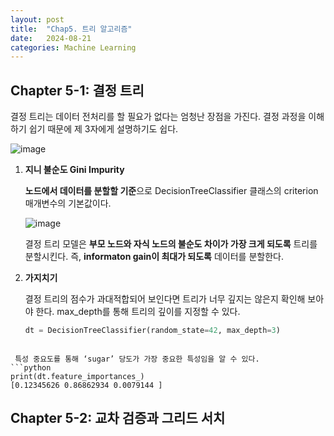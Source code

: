 ```yaml
---
layout: post
title:  "Chap5. 트리 알고리즘"
date:   2024-08-21
categories: Machine Learning
---
```


## Chapter 5-1: 결정 트리

결정 트리는 데이터 전처리를 할 필요가 없다는 엄청난 장점을 가진다. 결정 과정을 이해하기 쉽기 때문에 제 3자에게 설명하기도 쉽다. 

![image](https://github.com/user-attachments/assets/ee67f7f9-cf95-47af-ae21-3ec54d5c8224)

1. **지니 불순도 Gini Impurity**

   **노드에서 데이터를 분할할 기준**으로 DecisionTreeClassifier 클래스의 criterion 매개변수의 기본값이다.

   ![image](https://github.com/user-attachments/assets/ad8e3842-6113-449e-adbe-9f74cf763413)

   결정 트리 모델은 **부모 노드와 자식 노드의 불순도 차이가 가장 크게 되도록** 트리를 분할시킨다. 즉, **informaton gain이 최대가 되도록** 데이터를 분할한다. 

2. **가지치기**

   결정 트리의 점수가 과대적합되어 보인다면 트리가 너무 깊지는 않은지 확인해 보아야 한다. max_depth를 통해 트리의 깊이를 지정할 수 있다.

   ```python
   dt = DecisionTreeClassifier(random_state=42, max_depth=3)
  ```

   특성 중요도를 통해 ‘sugar’ 당도가 가장 중요한 특성임을 알 수 있다.
  ```python
  print(dt.feature_importances_)
  [0.12345626 0.86862934 0.0079144 ]
  ```


## Chapter 5-2: 교차 검증과 그리드 서치

